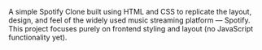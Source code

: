 A simple Spotify Clone built using HTML and CSS to replicate the layout, design, and feel of the widely used music streaming platform — Spotify.
This project focuses purely on frontend styling and layout (no JavaScript functionality yet).

